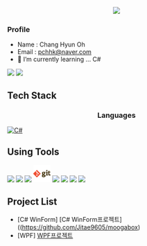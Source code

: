 <p align='center'>
  <a href="https://github.com/spearstring">
    <img src="https://capsule-render.vercel.app/api?type=waving&color=gradient&fontColor=FFFFFF&height=300&section=header&text=Study%20Repository&fontSize=50"/>
  </a>
</p>

### Profile
 - Name : Chang Hyun Oh
 - Email : pchhk@naver.com
 - 🌱 I’m currently learning ... C# 

<img src="https://github-readme-stats.vercel.app/api?username=spearstring&theme=synthwave&show_icons=true"/>
<img src="https://github-readme-stats.vercel.app/api/top-langs/?username=spearstring&theme=synthwave&layout=compact"/>

## Tech Stack
<h3 align='center'>Languages</h3>
<p>
  <a href="https://github.com/spearstring/StudyWPF.git" target="_blank"><img alt="C#" src="https://img.shields.io/badge/c%23-%23239120.svg?style=flat&logo=c-sharp&logoColor=white"/></a>  
</p>

## Using Tools
<p align='left'>
    <img height="40" src="https://img.icons8.com/color/48/000000/visual-studio-2019.png">
    <img height="40" src="https://img.icons8.com/fluent/48/000000/visual-studio-code-2019.png">
    <img height="40" src="https://d1jnx9ba8s6j9r.cloudfront.net/blog/wp-content/uploads/2019/10/logo.png">
    <img height="40" src="https://github.com/Pythunder/explore/blob/80688e429a7d4ef2fca1e82350fe8e3517d3494d/topics/git/git.png">
    <img height="40" src="https://upload.wikimedia.org/wikipedia/commons/b/b6/PuTTY_icon_128px.png">
    <img height="40" src="https://img.icons8.com/color/48/000000/raspberry-pi.png">
    <img height="40" src="https://mosquitto.org/stickers/mosquitto-mono.png">
    <!--<img height="40" src="https://img.icons8.com/fluent/48/000000/vmware-workstation-player.png">-->
    <img height="40" src="https://taiwebs.com/upload/icons/vnc-connect-enterprise220-220.png">
</p>

## Project List
 - [C# WinForm] [C# WinForm프로젝트]((https://github.com/Jitae9605/moogabox)
 - [WPF] [WPF프로젝트](https://github.com/spearstring/StudyWpf/tree/main/portfolio)
<!--
**spearstring/spearstring** is a ✨ _special_ ✨ repository because its `README.md` (this file) appears on your GitHub profile.

Here are some ideas to get you started:

- 🔭 I’m currently working on ...
- 🌱 I’m currently learning ...
- 👯 I’m looking to collaborate on ...
- 🤔 I’m looking for help with ...
- 💬 Ask me about ...
- 📫 How to reach me: ...
- 😄 Pronouns: ...
- ⚡ Fun fact: ...
-->
